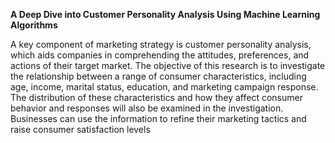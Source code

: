 **A Deep Dive into Customer Personality Analysis
Using Machine Learning Algorithms**

A key component of marketing strategy is customer
personality analysis, which aids companies in comprehending the
attitudes, preferences, and actions of their target market. The
objective of this research is to investigate the relationship
between a range of consumer characteristics, including age,
income, marital status, education, and marketing campaign
response. The distribution of these characteristics and how they
affect consumer behavior and responses will also be examined in
the investigation. Businesses can use the information to refine
their marketing tactics and raise consumer satisfaction levels
